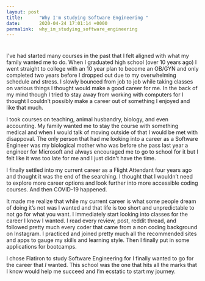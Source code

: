 ```yaml
---
layout: post
title:      "Why I'm studying Software Engineering "
date:       2020-04-24 17:01:14 +0000
permalink:  why_im_studying_software_engineering
---
```


# 

I've had started many courses in the past that I felt aligned with what my family wanted me to do. When I graduated high school (over 10 years ago) I went straight to college with an 10 year plan to become an OB/GYN and only completed two years before I dropped out due to my overwhelming schedule and stress. I slowly bounced from job to job while taking classes on various things I thought would make a good career for me. In the back of my mind though I tried to stay away from working with computers for I thought I couldn’t possibly make a career out of something I enjoyed and like that much. 

I took courses on teaching, animal husbandry, biology, and even accounting. My family wanted me to stay the course with something medical and when I would talk of moving outside of that I would be met with disappoval. The only person that had me looking into a career as a Software Engineer was my biological mother who was before she pass last year a engineer for Microsoft and always encouraged me to go to school for it but I felt like it was too late for me and I just didn't have the time.

I finally settled into my current career as a Flight Attendant four years ago and thought it was the end of the searching. I thought that I wouldn’t need to explore more career options and look further into more accessible coding courses. And then COVID-19 happened.

It made me realize that while my current career is what some people dream of doing it’s not was I wanted and that life is too short and unpredictable to not go for what you want. I immediately start looking into classes for the career I knew I  wanted. I read every review, post, reddit thread, and followed pretty much every coder that came from a non coding background on Instagram. I practiced and joined pretty much all the recommended sites and apps to gauge my skills and learning style. Then I finally put in some applications for bootcamps.

I chose Flatiron to study Software Engineering for I finally wanted to go for the career that *I* wanted. This school was the one that hits all the marks that I know would help me succeed and I’m ecstatic to start my journey.
